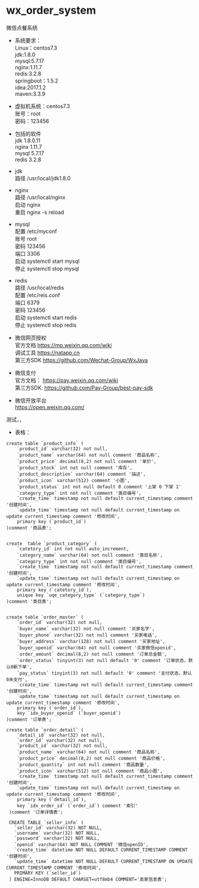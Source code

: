 # wx_order_system
微信点餐系统

* 系统要求：  
Linux：centos7.3  
jdk:1.8.0  
mysql:5.7.17  
nginx:1.11.7  
redis:3.2.8  
springboot：1.5.2  
idea:2017.1.2  
maven:3.3.9  

* 虚拟机系统：centos7.3  
账号：root  
密码：123456  

* 包括的软件  
jdk 1.8.0.11   
nginx 1.11.7  
mysql 5.7.17  
redis 3.2.8  

* jdk  
路径 /usr/local/jdk1.8.0  

* nginx  
路径 /usr/local/nginx  
启动 nginx  
重启 nginx -s reload  

* mysql  
配置 /etc/myconf  
账号 root  
密码 123456  
端口 3306  
启动 systemctl start mysql  
停止 systemctl stop mysql  

* redis  
路径 /usr/local/redis  
配置 /etc/reis.conf  
端口 6379  
密码 123456  
启动 systemctl start redis  
停止 systemctl stop redis  

* 微信网页授权  
官方文档
https://mp.weixin.qq.com/wiki  
调试工具
https://natapp.cn  
第三方SDK
https://github.com/Wechat-Group/WxJava  

* 微信支付  
官方文档：
https://pay.weixin.qq.com/wiki  
第三方SDK:
https://github.com/Pay-Group/best-pay-sdk  

* 微信开放平台  
https://open.weixin.qq.com/  

测试，，




* 表格：  
```
create table `product_info` (
	`product_id` varchar(32) not null,
	`product_name` varchar(64) not null comment '商品名称',
	`product_price` decimal(8,2) not null comment '单价',
	`product_stock` int not null comment '库存',
	`product_description` varchar(64) comment '描述',
	`product_icon` varchar(512) comment '小图',
	`product_status` int not null default 0 comment '上架 0 下架 1'
	`category_type` int not null comment '类目编号',
	`create_time` timestamp not null default current_timestamp comment '创建时间',
	`update_time` timestamp not null default current_timestamp on update current_timestamp comment '修改时间',
	primary key (`product_id`)
)comment '商品表';


create  table `product_category` (
	`catetory_id` int not null auto_increment,
	`category_name` varchar(64) not null comment '类目名称',
	`category_type` int not null comment '类目编号',
	`create_time` timestamp not null default current_timestamp comment '创建时间',
	`update_time` timestamp not null default current_timestamp on update current_timestamp comment '修改时间',
	primary key (`catetory_id`),
	unique key `uqe_category_type` (`category_type`)
)comment '类目表';	


create table `order_master` (
	`order_id` varchar(32) not null,
	`buyer_name` varchar(32) not null comment '买家名字',
	`buyer_phone` varchar(32) not null comment '买家电话',
	`buyer_address` varchar(128) not null comment '买家地址',
	`buyer_openid` varchar(64) not null comment '买家微信openid',
	`order_amount` decimal(8,2) not null comment '订单总金额',
	`order_status` tinyint(3) not null default '0' comment '订单状态，默认0新下单',
	`pay_status` tinyint(3) not null default '0' comment '支付状态，默认0未支付',
	`create_time` timestamp not null default current_timestamp comment '创建时间',
	`update_time` timestamp not null default current_timestamp on update current_timestamp comment '修改时间',
	primary key (`order_id`),
	key `idx_buyer_openid` (`buyer_openid`)
)comment '订单表';

create table `order_detail` (
	`detail_id` varchar(32) not null,
	`order_id` varchar(32) not null,
	`product_id` varchar(32) not null,
	`product_name` varchar(64) not null comment '商品名称',
	`product_price` decimal(8,2) not null comment '商品价格',
	`product_quantity` int not null comment '商品数量',
	`product_icon` varchar(512) not null comment '商品小图',
	`create_time` timestamp not null default current_timestamp comment '创建时间',
	`update_time` timestamp not null default current_timestamp on update current_timestamp comment '修改时间',
	primary key (`detail_id`),
	key `idx_order_id` (`order_id`) comment '索引'
 )comment '订单详情表';
 
 CREATE TABLE `seller_info` (
   `seller_id` varchar(32) NOT NULL,
   `username` varchar(32) NOT NULL,
   `password` varchar(32) NOT NULL,
   `openid` varchar(64) NOT NULL COMMENT '微信openID',
   `create_time` datetime NOT NULL DEFAULT CURRENT_TIMESTAMP COMMENT '创建时间',
   `update_time` datetime NOT NULL DEFAULT CURRENT_TIMESTAMP ON UPDATE CURRENT_TIMESTAMP COMMENT '修改时间',
   PRIMARY KEY (`seller_id`)
 ) ENGINE=InnoDB DEFAULT CHARSET=utf8mb4 COMMENT='卖家信息表';
 ```
